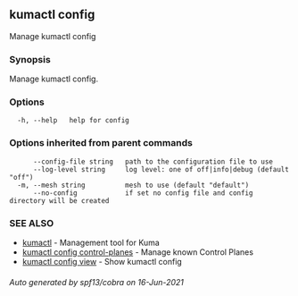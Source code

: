 ## kumactl config

Manage kumactl config

### Synopsis

Manage kumactl config.

### Options

```
  -h, --help   help for config
```

### Options inherited from parent commands

```
      --config-file string   path to the configuration file to use
      --log-level string     log level: one of off|info|debug (default "off")
  -m, --mesh string          mesh to use (default "default")
      --no-config            if set no config file and config directory will be created
```

### SEE ALSO

* [kumactl](kumactl.md)	 - Management tool for Kuma
* [kumactl config control-planes](kumactl_config_control-planes.md)	 - Manage known Control Planes
* [kumactl config view](kumactl_config_view.md)	 - Show kumactl config

###### Auto generated by spf13/cobra on 16-Jun-2021
